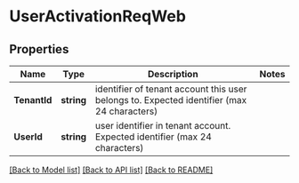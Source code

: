 # UserActivationReqWeb

## Properties

Name | Type | Description | Notes
------------ | ------------- | ------------- | -------------
**TenantId** | **string** | identifier of tenant account this user belongs to. Expected identifier (max 24 characters) | 
**UserId** | **string** | user identifier in tenant account. Expected identifier (max 24 characters) | 

[[Back to Model list]](../README.md#documentation-for-models) [[Back to API list]](../README.md#documentation-for-api-endpoints) [[Back to README]](../README.md)


